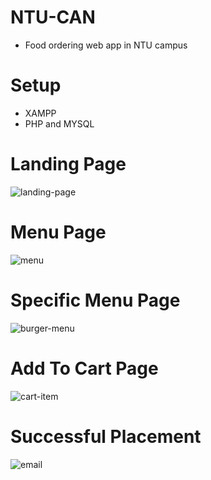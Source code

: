 # NTU-CAN
- Food ordering web app in NTU campus

# Setup
- XAMPP
- PHP and MYSQL

# Landing Page
![landing-page](https://user-images.githubusercontent.com/44188425/83219608-5d94de80-a1a3-11ea-9322-2e9de6d25b93.jpg)

# Menu Page
![menu](https://user-images.githubusercontent.com/44188425/83220126-c92b7b80-a1a4-11ea-9849-0fa84fec7de0.PNG)

# Specific Menu Page
![burger-menu](https://user-images.githubusercontent.com/44188425/83220157-e2ccc300-a1a4-11ea-8cc2-1fa4bbb70920.PNG)

# Add To Cart Page
![cart-item](https://user-images.githubusercontent.com/44188425/83220167-ea8c6780-a1a4-11ea-9403-03ac22cba171.PNG)

# Successful Placement
![email](https://user-images.githubusercontent.com/44188425/83220170-ebbd9480-a1a4-11ea-96d3-5972cf0b316b.PNG)
